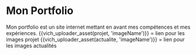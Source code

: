 # Mon Portfolio

Mon portfolio est un site internet mettant en avant mes compétences et mes expériences.
{{vich_uploader_asset(projet, 'imageName')}} = lien pour les images projet
{{vich_uploader_asset(actualite, 'imageName')}} = lien pour les images actualités
